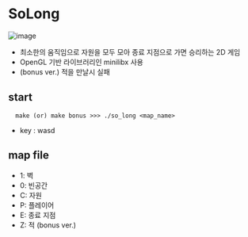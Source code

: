 # SoLong
![image](https://user-images.githubusercontent.com/56538203/141608735-d012f9f1-5295-47d4-bb17-6063bc4bf7c7.png)
+ 최소한의 움직임으로 자원을 모두 모아 종료 지점으로 가면 승리하는 2D 게임
+ OpenGL 기반 라이브러리인 minilibx 사용
+ (bonus ver.) 적을 만날시 실패 
## start
```
  make (or) make bonus >>> ./so_long <map_name>
```
+ key : wasd
## map file
+ 1: 벽
+ 0: 빈공간
+ C: 자원
+ P: 플레이어
+ E: 종료 지점
+ Z: 적 (bonus ver.)

